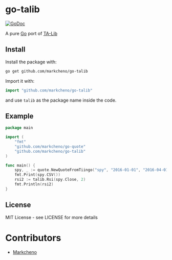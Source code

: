 # go-talib

[![GoDoc](http://godoc.org/github.com/markcheno/go-talib?status.svg)](http://godoc.org/github.com/markcheno/go-talib) 

A pure [Go](http://golang.org/) port of [TA-Lib](http://ta-lib.org)

## Install

Install the package with:

```bash
go get github.com/markcheno/go-talib
```

Import it with:

```go
import "github.com/markcheno/go-talib"
```

and use `talib` as the package name inside the code.

## Example

```go
package main

import (
	"fmt"
	"github.com/markcheno/go-quote"
	"github.com/markcheno/go-talib"
)

func main() {
	spy, _ := quote.NewQuoteFromTiingo("spy", "2016-01-01", "2016-04-01", quote.Daily, true)
	fmt.Print(spy.CSV())
	rsi2 := talib.Rsi(spy.Close, 2)
	fmt.Println(rsi2)
}
```

## License

MIT License  - see LICENSE for more details

# Contributors

- [Markcheno](https://github.com/markcheno) 
